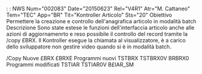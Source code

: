  :  : NWS Num="002083" Date="20150623" Rel="V4R1" Atr="M. Cattaneo" Tem="TEC" App="BR" Tit="Kontroller Articolo" Sts="20"
Obiettivo
Permettere la creazione e controllo dell'anagrafica articolo in modalità batch 
Descrizione
Sono state estese le funzioni dell'interfaccia articolo anche alle azioni di aggiornamenrto e reso possibile il controllo del record tramite la /copy £BRX.
Il Kontroller esegue la chiamata al visualizzatore, è a carico dello sviluppatore non gestire video
quando si è in modalità batch.

/Copy Nuove
£BRX  £BRXE
Programmi nuovi
TSTBRX  TSTBRX0V BRBRX0
Programmi modificati
TSTIAR TSTIAR0V B£IAR_SM
